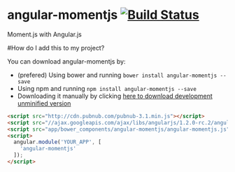 # angular-momentjs [![Build Status](https://travis-ci.org/gdi2290/angular-momentjs.png?branch=master)](https://travis-ci.org/gdi2290/angular-momentjs)

Moment.js with Angular.js

#How do I add this to my project?

You can download angular-momentjs by:

* (prefered) Using bower and running `bower install angular-momentjs --save`
* Using npm and running `npm install angular-momentjs --save`
* Downloading it manually by clicking [here to download development unminified version](https://raw.github.com/gdi2290/angular-momentjs/master/angular-momentjs.js)


````html
<script src="http://cdn.pubnub.com/pubnub-3.1.min.js"></script>
<script src="//ajax.googleapis.com/ajax/libs/angularjs/1.2.0-rc.2/angular.min.js"></script>
<script src="app/bower_components/angular-momentjs/angular-momentjs.js"></script>
<script>
  angular.module('YOUR_APP', [
    'angular-momentjs'
  ]);
</script>

````
